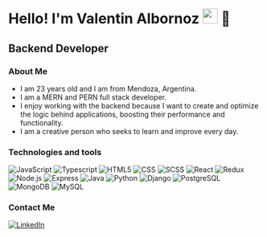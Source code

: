 <h1>Hello! I'm Valentin Albornoz <img src="https://raw.githubusercontent.com/iampavangandhi/iampavangandhi/master/gifs/Hi.gif" width="30px"> 🚀</h1>
<h2>Backend Developer </h2>


### About Me
- I am 23 years old and I am from Mendoza, Argentina.
- I am a MERN and PERN full stack developer.
- I enjoy working with the backend because I want to create and optimize the logic behind applications, boosting their performance and functionality.
- I am a creative person who seeks to learn and improve every day.



### Technologies and tools
  ![JavaScript](https://img.shields.io/badge/-JavaScript-333333?style=flat&logo=javascript)
  ![Typescript](https://img.shields.io/badge/-Typescript-333333?style=flat&logo=typescript)
  ![HTML5](https://img.shields.io/badge/-HTML5-333333?style=flat&logo=HTML5)
  ![CSS](https://img.shields.io/badge/-CSS3-333333?style=flat&logo=CSS3&logoColor=1572B6)
  ![SCSS](https://img.shields.io/badge/-SCSS-333333?style=flat&logo=SASS&logoColor=CE6B9E)
  ![React](https://img.shields.io/badge/-React-333333?style=flat&logo=react)
  ![Redux](https://img.shields.io/badge/-Redux-333333?style=flat&logo=redux)
  <br/>
  ![Node.js](https://img.shields.io/badge/-Node.js-333333?style=flat&logo=node.js)
  ![Express](https://img.shields.io/badge/-Express-333333?style=flat&logo=express)
  ![Java](https://img.shields.io/badge/java-333333.svg?style=flat&logo=openjdk&logoColor=white)
  ![Python](https://img.shields.io/badge/python-333333?style=flat&logo=python&logoColor=ffdd54)
  ![Django](https://img.shields.io/badge/django-333333.svg?style=flat&logo=django&logoColor=green)
  ![PostgreSQL](https://img.shields.io/badge/-PostgreSQL-333333?style=flat&logo=postgresql)
  ![MongoDB](https://img.shields.io/badge/-MongoDB-333333?style=flat&logo=MongoDB)
  ![MySQL](https://shields.io/badge/MySQL-333333?style=flat&logo=mysql)

### Contact Me
  <a href="https://www.linkedin.com/in/valentinalbornoz"><img alt="LinkedIn" src="https://img.shields.io/badge/LinkedIn-Valentin%20Albornoz-blue?style=flat-square&logo=linkedin"></a>
